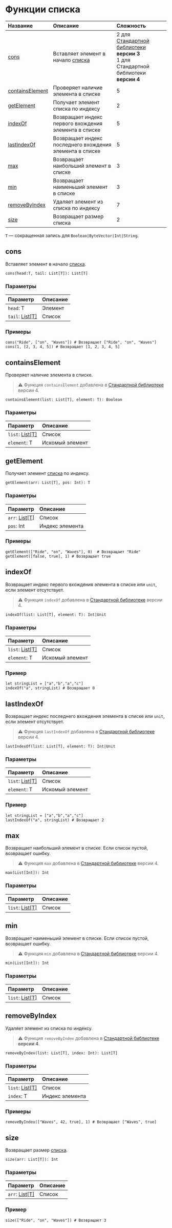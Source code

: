 # Функции списка

| Название | Описание | Сложность |
| :--- | :--- | :--- |
| [cons](#cons)  | Вставляет элемент в начало [списка](/ru/ride/data-types/list) | 2 для [Стандартной библиотеки](/ru/ride/script/standard-library) **версии 3**<br>1 для Стандартной библиотеки **версии 4** |
| [containsElement](#containselement)  | Проверяет наличие элемента в списке | 5 |
| [getElement](#getelement)  | Получает элемент списка по индексу | 2 |
| [indexOf](#indexof)  | Возвращает индекс первого вхождения элемента в списке | 5 |
| [lastIndexOf](#lastindexof)  | Возвращает индекс последнего вхождения элемента в списке | 5 |
| [max](#max)  | Возвращает наибольший элемент в списке | 3 |
| [min](#min)  | Возвращает наименьший элемент в списке | 3 |
| [removeByIndex](#removebyindex) | Удаляет элемент из списка по индексу | 7 |
| [size](#size)  | Возвращает размер списка | 2 |

`T` — сокращенная запись для `Boolean|ByteVector|Int|String`.

## cons

Вставляет элемент в начало [списка](/ru/ride/data-types/list).

``` ride
cons(head:T, tail: List[T]): List[T]
```

### Параметры

| Параметр | Описание |
| :--- | :--- |
| `head`: T | Элемент |
| `tail`: [List[T]](/ru/ride/data-types/list) | Список |

### Примеры

```ride
cons("Ride", ["on", "Waves"]) # Возвращает ["Ride", "on", "Waves"]
cons(1, [2, 3, 4, 5]) # Возвращает [1, 2, 3, 4, 5]
```

## containsElement

Проверяет наличие элемента в списке.

> :warning: Функция `containsElement` добавлена в [Стандартной библиотеке](/ru/ride/script/standard-library) версии 4.

```ride
containsElement(list: List[T], element: T): Boolean
```

### Параметры

| Параметр | Описание |
| :--- | :--- |
| `list`: [List[T]](/ru/ride/data-types/list) | Список |
| `element`: T | Искомый элемент |

## getElement

Получает элемент [списка](/ru/ride/data-types/list) по индексу.

``` ride
getElement(arr: List[T], pos: Int): T
```

### Параметры

| Параметр | Описание |
| :--- | :--- |
| `arr`: [List[T]](/ru/ride/data-types/list) | Список |
| `pos`: Int | Индекс элемента |

### Примеры

```ride
getElement(["Ride", "on", "Waves"], 0)  # Возвращает "Ride"
getElement([false, true], 1) # Возвращает true
```

## indexOf

Возвращает индекс первого вхождения элемента в списке или `unit`, если элемент отсутствует.

> :warning: Функция `indexOf` добавлена в [Стандартной библиотеке](/ru/ride/script/standard-library) версии 4.

``` ride
indexOf(list: List[T], element: T): Int|Unit
```

### Параметры

| Параметр | Описание |
| :--- | :--- |
| `list`: [List[T]](/ru/ride/data-types/list) | Список |
| `element`: T | Искомый элемент |

### Пример

```ride
let stringList = ["a","b","a","c"]
indexOf("a", stringList) # Возвращает 0
```

## lastIndexOf

Возвращает индекс последнего вхождения элемента в списке или `unit`, если элемент отсутствует.

> :warning: Функция `lastIndexOf` добавлена в [Стандартной библиотеке](/ru/ride/script/standard-library) версии 4.

``` ride
lastIndexOf(list: List[T], element: T): Int|Unit
```

### Параметры

| Параметр | Описание |
| :--- | :--- |
| `list`: [List[T]](/ru/ride/data-types/list) | Список |
| `element`: T | Искомый элемент |

### Пример

```ride
let stringList = ["a","b","a","c"]
lastIndexOf("a", stringList) # Возвращает 2
```

## max

Возвращает наибольший элемент в списке. Если список пустой, возвращает ошибку.

> :warning: Функция `max` добавлена в [Стандартной библиотеке](/ru/ride/script/standard-library) версии 4.

``` ride
max(List[Int]): Int
```

### Параметры

| Параметр | Описание |
| :--- | :--- |
| `list`: [List[T]](/ru/ride/data-types/list) | Список |

## min

Возвращает наименьший элемент в списке. Если список пустой, возвращает ошибку.

> :warning: Функция `min` добавлена в [Стандартной библиотеке](/ru/ride/script/standard-library) версии 4.

``` ride
min(List[Int]): Int
```

### Параметры

| Параметр | Описание |
| :--- | :--- |
| `list`: [List[T]](/ru/ride/data-types/list) | Список |

## removeByIndex

Удаляет элемент из списка по индексу.

> :warning: Функция `removeByIndex` добавлена в [Стандартной библиотеке](/ru/ride/script/standard-library) **версии 4**.

``` ride
removeByIndex(list: List[T], index: Int): List[T]
```

### Параметры

| Параметр | Описание |
| :--- | :--- |
| `list`: [List[T]](/ru/ride/data-types/list) | Список |
| `index`: T | Индекс элемента |

### Примеры

```ride
removeByIndex(["Waves", 42, true], 1) # Возвращает ["Waves", true]
```

## size

Возвращает размер [списка](/ru/ride/data-types/list).

``` ride
size(arr: List[T]): Int
```

### Параметры

| Параметр | Описание |
| :--- | :--- |
| `arr`: [List[T]](/ru/ride/data-types/list) | Список |

### Пример

```ride
size(["Ride", "on", "Waves"]) # Возвращает 3
```
